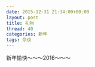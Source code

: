 ```yaml
---
date: 2015-12-31 21:34:00+00:00
layout: post
title: 礼物
thread: 40
categories: 新年
tags: 杂谈
---
```


新年愉快～～～2016～～～